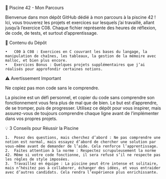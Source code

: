 🌊 Piscine 42 - Mon Parcours

Bienvenue dans mon dépôt GitHub dédié à mon parcours à la piscine 42 ! Ici, vous trouverez les projets et exercices sur lesquels j’ai travaillé, allant jusqu’à l’exercice C08. Chaque fichier représente des heures de réflexion, de code, de tests, et surtout d’apprentissage.

📂 Contenu du Dépôt

	•	C00 à C08 : Exercices en C couvrant les bases du langage, la manipulation de chaînes, les tableaux, la gestion de la mémoire avec malloc, et bien plus encore.
	•	Exercices Bonus : Quelques projets supplémentaires que j’ai réalisés pour approfondir certaines notions.

⚠️ Avertissement Important

Ne copiez pas mon code sans le comprendre.

La piscine est un défi personnel, et copier du code sans comprendre son fonctionnement vous fera plus de mal que de bien. Le but est d’apprendre, de se tromper, puis de progresser. Utilisez ce dépôt pour vous inspirer, mais assurez-vous de toujours comprendre chaque ligne avant de l’implémenter dans vos propres projets.

💡 3 Conseils pour Réussir la Piscine

	1.	Posez des questions, mais cherchez d’abord : Ne pas comprendre une notion est normal, mais essayez d’abord de chercher une solution par vous-même avant de demander de l’aide. Cela renforce l’apprentissage.
	2.	Faites attention à la norme : Respectez scrupuleusement la norme 42. Même si votre code fonctionne, il sera refusé s’il ne respecte pas les règles de style imposées.
	3.	Travaillez en équipe : La piscine peut être intense et solitaire, mais n’hésitez pas à collaborer, échanger des idées, et vous entraider avec d’autres candidats. Cela rendra l’expérience plus enrichissante.
